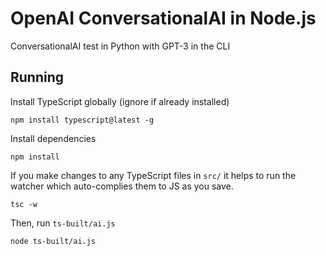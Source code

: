 # OpenAI ConversationalAI in Node.js

ConversationalAI test in Python with GPT-3 in the CLI

## Running
Install TypeScript globally (ignore if already installed)
```
npm install typescript@latest -g
```
Install dependencies
```
npm install
```
If you make changes to any TypeScript files in `src/` it helps to run the watcher which auto-complies them to JS as you save.
```
tsc -w
```
Then, run `ts-built/ai.js`
```
node ts-built/ai.js
```